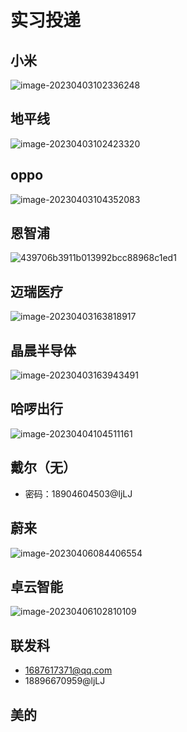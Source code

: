 # 实习投递

## 小米

![image-20230403102336248](C:/Users/Dats/AppData/Roaming/Typora/typora-user-images/image-20230403102336248.png)

## 地平线

![image-20230403102423320](C:/Users/Dats/AppData/Roaming/Typora/typora-user-images/image-20230403102423320.png)

## oppo

![image-20230403104352083](C:/Users/Dats/AppData/Roaming/Typora/typora-user-images/image-20230403104352083.png)

## 恩智浦

![439706b3911b013992bcc88968c1ed1](439706b3911b013992bcc88968c1ed1.png)



## 迈瑞医疗

![image-20230403163818917](image-20230403163818917.png)

## 晶晨半导体

![image-20230403163943491](image-20230403163943491.png)

## 哈啰出行

![image-20230404104511161](image-20230404104511161.png)

## 戴尔（无）

- 密码：18904604503@ljLJ

## 蔚来

![image-20230406084406554](image-20230406084406554.png)

## 卓云智能

![image-20230406102810109](image-20230406102810109.png)

## 联发科

- 1687617371@qq.com
- 18896670959@ljLJ

## 美的

